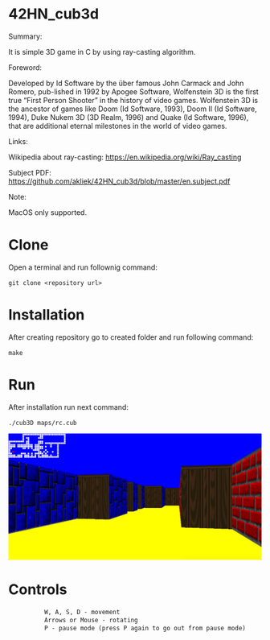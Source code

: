 # 42HN_cub3d
Summary:

It is simple 3D game in C by using ray-casting algorithm.

Foreword:

Developed by Id Software by the über famous John Carmack and John Romero, pub-lished in 1992 by Apogee Software,
Wolfenstein 3D is the first true “First Person Shooter” in the history of video games. Wolfenstein 3D is the ancestor
of games like Doom (Id Software, 1993), Doom II (Id Software, 1994), Duke Nukem 3D (3D Realm, 1996)
and Quake (Id Software, 1996), that are additional eternal milestones in the world of video games.

Links:

Wikipedia about ray-casting: https://en.wikipedia.org/wiki/Ray_casting

Subject PDF: https://github.com/akliek/42HN_cub3d/blob/master/en.subject.pdf

Note:

MacOS only supported.

# Clone
Open a terminal and run follownig command:
```
git clone <repository url>
```
# Installation
After creating repository go to created folder and run following command:
```
make
```
# Run
After installation run next command:
```
./cub3D maps/rc.cub
```
![alt text](https://github.com/akliek/42HN_cub3d/blob/master/cub3d_img.png?raw=true)

# Controls
```
          W, A, S, D - movement
          Arrows or Mouse - rotating
          P - pause mode (press P again to go out from pause mode)
```
